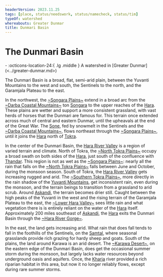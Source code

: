 ```yaml
---
headerVersion: 2023.11.25
tags: [place, status/needswork, status/namecheck, status/tim]
typeOf: watershed
whereabouts: Greater Dunmar
title: Dunmari Basin
---
```

# The Dunmari Basin
<div class="grid cards ext-narrow-margin ext-one-column" markdown>
-    :octicons-location-24:{ .lg .middle } A watershed in [Greater Dunmar](<../greater-dunmar.md>)  
</div>


The Dunmari Basin is a broad, flat, semi-arid plain, between the Yuvanti Mountains to the west and south, the Sentinels to the north, and the Garamjala Plateau to the east. 

In the northwest, the [~Songara Plains~](<./songara-plains.md>) extend in a broad arc from the [~Darba Coastal Mountains~](<../darba-highlands/darba-coastal-mountains.md>) ton [Songara](<../realms/dunmar/central-dunmar/songara.md>) to the upper reaches of the [Hara](<../rivers/hara-watershed/hara.md>). These plains are wetter and support a more consistent grassland, with vast herds of horses that the Dunmari are famous for. This terrain once extended across much of central and eastern Dunmar, until the upheavals at the end of the Great War. The [Sone](<../rivers/hara-watershed/sone.md>), fed by snowmelt in the Sentinels and the [~Darba Coastal Mountains~](<../darba-highlands/darba-coastal-mountains.md>), flows northeast through the [~Songara Plains~](<./songara-plains.md>), until it joins the [Hara](<../rivers/hara-watershed/hara.md>) north of [Tokra](<../realms/dunmar/central-dunmar/tokra/tokra.md>). 

In the center of the Dunmari Basin, the [Hara River Valley](<./hara-river-valley.md>) is a region of varied terrain and climate. North of Tokra, the [~North Tokra Plains~](<./north-tokra-plains.md>) occupy a broad swath on both sides of the [Hara](<../rivers/hara-watershed/hara.md>), just south of the confluence with [Thandar](<../rivers/hara-watershed/thandar.md>). This region is not as wet as the [~Songara Plains~](<./songara-plains.md>): nearly all the rain that falls on the [~North Tokra Plains~](<./north-tokra-plains.md>) falls between June and October, during the monsoon season. South of Tokra, the [Hara River Valley](<./hara-river-valley.md>) gets increasing rugged and arid. The [~Southern Tokra Plains~](<./southern-tokra-plains.md>), more directly in the rain shadow of the [Yuvanti Mountains](<../yuvanti-mountains.md>), get inconsistent rain, even during the monsoon, and the terrain beings to transition from a grassland to arid scrub. Around [Askandi](<../realms/dunmar/central-dunmar/askandi.md>), the terrain becomes drier still. Caught between the high peaks of the Yuvanti in the west and the rising terrain of the Garamjala Plateau to the east, the [~Lower Hara Valley~](<./lower-hara-valley.md>) sees little rain and what vegetation there is is entirely reliant on the water of the [Hara](<../rivers/hara-watershed/hara.md>) itself. Approximately 200 miles southeast of [Askandi](<../realms/dunmar/central-dunmar/askandi.md>), the [Hara](<../rivers/hara-watershed/hara.md>) exits the Dunmari Basin through the [~Hara River Gorge~](<./hara-river-gorge.md>).

In the east, the land gets increasing arid. What rain that does fall tends to fall in the foothills of the Sentinels, on the [Samtal](<./samtal.md>), where seasonal grasslands provide rich grazing for hardy sheep and goats. South of the plains, the land around Karawa is an arid desert. The [~Karawa Desert~](<./karawa-desert.md>), on the eastern edge of the Dunmari Basin, does get the occasional summer storm during the monsoon, but largely lacks water resources beyond underground oasis and aquifers. Once, the [Kharja](<../../istaros-watershed/rivers/kharja.md>) river provided a rich riparian habitat in this area, but now it no longer reliably flows, except during rare summer storms. 

